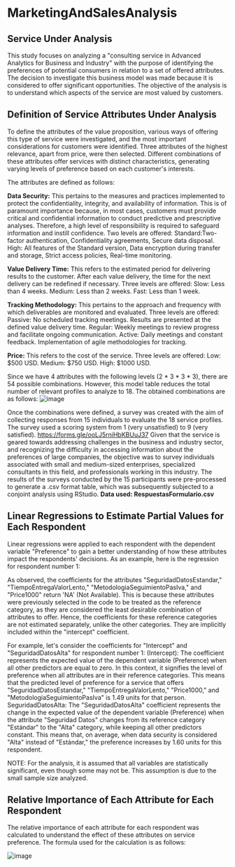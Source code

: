 # MarketingAndSalesAnalysis

## Service Under Analysis
This study focuses on analyzing a "consulting service in Advanced Analytics for Business and Industry" with the purpose of identifying the preferences of potential consumers in relation to a set of offered attributes.
The decision to investigate this business model was made because it is considered to offer significant opportunities. The objective of the analysis is to understand which aspects of the service are most valued by customers.

## Definition of Service Attributes Under Analysis
To define the attributes of the value proposition, various ways of offering this type of service were investigated, and the most important considerations for customers were identified. Three attributes of the highest relevance, apart from price, were then selected. Different combinations of these attributes offer services with distinct characteristics, generating varying levels of preference based on each customer's interests.

The attributes are defined as follows:

**Data Security:** This pertains to the measures and practices implemented to protect the confidentiality, integrity, and availability of information. This is of paramount importance because, in most cases, customers must provide critical and confidential information to conduct predictive and prescriptive analyses. Therefore, a high level of responsibility is required to safeguard information and instill confidence. Two levels are offered:
Standard:Two-factor authentication, Confidentiality agreements, Secure data disposal.
High: All features of the Standard version, Data encryption during transfer and storage, Strict access policies, Real-time monitoring.

**Value Delivery Time:** This refers to the estimated period for delivering results to the customer. After each value delivery, the time for the next delivery can be redefined if necessary. Three levels are offered:
Slow: Less than 4 weeks.
Medium: Less than 2 weeks.
Fast: Less than 1 week.

**Tracking Methodology:** This pertains to the approach and frequency with which deliverables are monitored and evaluated. Three levels are offered:
Passive: No scheduled tracking meetings. Results are presented at the defined value delivery time.
Regular: Weekly meetings to review progress and facilitate ongoing communication.
Active: Daily meetings and constant feedback. Implementation of agile methodologies for tracking.

**Price:** This refers to the cost of the service. Three levels are offered:
Low: $500 USD.
Medium: $750 USD.
High: $1000 USD.

Since we have 4 attributes with the following levels (2 * 3 * 3 * 3), there are 54 possible combinations. However, this model table reduces the total number of relevant profiles to analyze to 18.
The obtained combinations are as follows:
![image](https://github.com/SantiagoRomanoOddone/MarketingAndSalesAnalysis/assets/93267679/d5908d6d-2b16-4daa-a881-c805d5fa0b4c)

Once the combinations were defined, a survey was created with the aim of collecting responses from 15 individuals to evaluate the 18 service profiles. The survey used a scoring system from 1 (very unsatisfied) to 9 (very satisfied).
https://forms.gle/ooLJ5rniHbKBUuJ37
Given that the service is geared towards addressing challenges in the business and industry sector, and recognizing the difficulty in accessing information about the preferences of large companies, the objective was to survey individuals associated with small and medium-sized enterprises, specialized consultants in this field, and professionals working in this industry. The results of the surveys conducted by the 15 participants were pre-processed to generate a .csv format table, which was subsequently subjected to a conjoint analysis using RStudio.
**Data used: RespuestasFormulario.csv**

## Linear Regressions to Estimate Partial Values for Each Respondent
Linear regressions were applied to each respondent with the dependent variable "Preference" to gain a better understanding of how these attributes impact the respondents' decisions.
As an example, here is the regression for respondent number 1:

As observed, the coefficients for the attributes "SeguridadDatosEstandar," "TiempoEntregaValorLento," "MetodologiaSeguimientoPasIva," and "Price1000" return 'NA' (Not Available). This is because these attributes were previously selected in the code to be treated as the reference category, as they are considered the least desirable combination of attributes to offer.
Hence, the coefficients for these reference categories are not estimated separately, unlike the other categories. They are implicitly included within the "intercept" coefficient.

For example, let's consider the coefficients for "Intercept" and "SeguridadDatosAlta" for respondent number 1:
(Intercept): The coefficient represents the expected value of the dependent variable (Preference) when all other predictors are equal to zero. In this context, it signifies the level of preference when all attributes are in their reference categories. This means that the predicted level of preference for a service that offers "SeguridadDatosEstandar," "TiempoEntregaValorLento," "Price1000," and "MetodologiaSeguimientoPasIva" is 1.49 units for that person.
SeguridadDatosAlta: The "SeguridadDatosAlta" coefficient represents the change in the expected value of the dependent variable (Preference) when the attribute "Seguridad Datos" changes from its reference category "Estándar" to the "Alta" category, while keeping all other predictors constant. This means that, on average, when data security is considered "Alta" instead of "Estándar," the preference increases by 1.60 units for this respondent.

NOTE: For the analysis, it is assumed that all variables are statistically significant, even though some may not be. This assumption is due to the small sample size analyzed.

## Relative Importance of Each Attribute for Each Respondent
The relative importance of each attribute for each respondent was calculated to understand the effect of these attributes on service preference. The formula used for the calculation is as follows:

![image](https://github.com/SantiagoRomanoOddone/MarketingAndSalesAnalysis/assets/93267679/9067e1b6-571c-421c-8603-9efa9b832c79)
